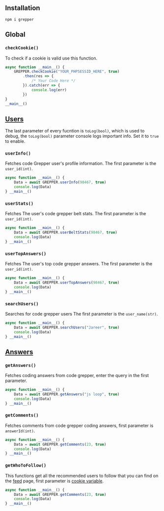## Installation

```shell
npm i grepper
```

## Global
    
### `checkCookie()`

To check if a cookie is valid use this function.

```js
async function __main__() {
    GREPPER.checkCookie("YOUR_PHPSESSID_HERE", true)
        .then(res => {
            /* Your Code Here */
        }).catch(err => {
            console.log(err)
        })
}
__main__()
```

## [Users]([RawRepo]#users)

The last parameter of every fucntion is `toLog(bool)`, which is used to debug, the `toLog(bool)` parameter console logs important info. Set it to `true` to enable.

### `userInfo()`

Fetches code Grepper user's profile information. The first parameter is the `user_id(int)`.

```js
async function __main__() {
    Data = await GREPPER.userInfo(98467, true)
    console.log(Data)
} __main__()
```

### `userStats()`

Fetches The user's code grepper belt stats. The first parameter is the `user_id(int)`.

```js
async function __main__() {
    Data = await GREPPER.userBeltStats(98467, true)
    console.log(Data)
} __main__()
```

### `userTopAnswers()`

Fetches The user's top code grepper answers. The first parameter is the `user_id(int)`.

```js
async function __main__() {
    Data = await GREPPER.userTopAnswers(98467, true)
    console.log(Data)
} __main__()
```

### `searchUsers()`

Searches for code grepper users The first parameter is the `user_name(str)`.

```js
async function __main__() {
    Data = await GREPPER.searchUsers("Jareer", true)
    console.log(Data)
} __main__()
```

## [Answers]([RawRepo]#answers)

### `getAnswers()`

Fetches coding answers from code grepper, enter the query in the first parameter.

```js
async function __main__() {
    Data = await GREPPER.getAnswers("js loop", true)
    console.log(Data)
} __main__()
```

### `getComments()`

Fetches comments from code grepper coding answers, first parameter is `answerId(int)`.

```js
async function __main__() {
    Data = await GREPPER.getComments(23, true)
    console.log(Data)
} __main__()
```

### `getWhoToFollow()`

This functions get all the recommended users to follow that you can find on the [feed](https://www.codegrepper.com/app/feed.php) page, first parameter is [cookie variable].

```js
async function __main__() {
    Data = await GREPPER.getComments(23, true)
    console.log(Data)
} __main__()
```

[cookie variable]: PHPSESSID
[RawRepo]: https://github.com/jareer12/code-grepper